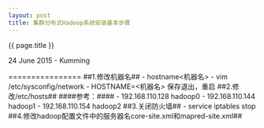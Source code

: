 ```yaml
---
layout: post
title: 集群分布式Hadoop系统安装基本步骤
---
```


{{ page.title }}
<p class="meta">24 June 2015 - Kumming</p>
================
##1.修改机器名##
- hostname<机器名>
- vim /etc/sysconfig/network
- HOSTNAME=<机器名> 保存退出，重启
##2.修改/etc/hosts##
####参考：####
- 192.168.110.128 hadoop0
- 192.168.110.144 hadoop1
- 192.168.110.154 hadoop2
##3.关闭防火墙##
- service iptables stop
##4.修改hadoop配置文件中的服务器名core-site.xml和mapred-site.xml##